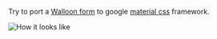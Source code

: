 Try to port a [Walloon form](http://forms6.wallonie.be/formulaires/AttestationTCNA.pdf)
to google [material css](http://materializecss.com/) framework.

![How it looks like](https://raw.githubusercontent.com/mestachs/experiment/master/material/screenshot.png "How it looks like")

